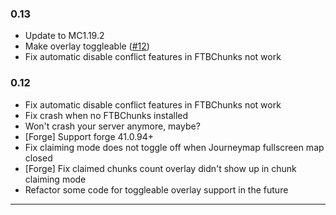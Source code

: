 ### 0.13
- Update to MC1.19.2
- Make overlay toggleable ([#12](https://github.com/frank89722/JourneyMapIntegration/issues/12))
- Fix automatic disable conflict features in FTBChunks not work
### 0.12
- Fix automatic disable conflict features in FTBChunks not work
- Fix crash when no FTBChunks installed
- Won't crash your server anymore, maybe?
- [Forge] Support forge 41.0.94+
- Fix claiming mode does not toggle off when Journeymap fullscreen map closed
- [Forge] Fix claimed chunks count overlay didn't show up in chunk claiming mode
- Refactor some code for toggleable overlay support in the future
---
